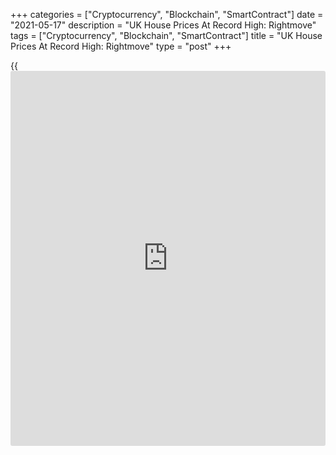 +++
categories = ["Cryptocurrency", "Blockchain", "SmartContract"]
date = "2021-05-17"
description = "UK House Prices At Record High: Rightmove"
tags = ["Cryptocurrency", "Blockchain", "SmartContract"]
title = "UK House Prices At Record High: Rightmove"
type = "post"
+++

{{<iframe id="large-banner" src="https://www.bounty.group/#slide=14.0" width="100%" height="600" scrolling="no" style="border: 0px solid rgb(216, 221, 230); border-radius: 3px;">}}

UK house prices rose to a new all-time high in May as demand continued
to massively exceed supply, property [website](https://www.playgroundfx.com/blog/website-for-forex-trading/) Rightmove said on Monday.

The average price of property coming to market jumped GBP 5,767 to a
record GBP 333,564 in May.

House prices increased 1.8 percent month-on-month, following a 2.1
percent rise in April. The annual growth in prices accelerated to 6.7
percent from 4.9 percent in the previous month.

In the previous market upturns London has generally led the way, but the
capital's rate of price increase since pre-lockdown March 2020 was at a
virtual standstill, up only 0.2 percent compared to the double digit
price growth in areas further north.

"Last year's unexpected mini-boom is rolling on into 2021, with new
price and market activity records again defying many predictions," Tim
Bannister, Rightmove's Director of Property Data said.

Buyer affordability is increasingly stretched, but there is obviously
some elasticity left to stretch a bit more as many buyers are squeezing
their way into higher price bands, Bannister noted.

The high demand, with both willingness and ability to pay more, has
pushed the average price of property coming to market to a new all-time
high of a third of a million pounds.

For comments and feedback [contact](https://www.playgroundfx.com/contact/): editorial@rtt[news](https://www.letsplayfx.com/blog/forex-news-website/).com

[Economic News][1]

 **What parts of the world are seeing the best (and worst) economic
performances lately? Click[here][2] to check out our [Econ Scorecard][2]
and find out! See up-to-the-moment [ranking](https://www.playgroundfx.com/blog/crypto-exchange-ranking/)s for the best and worst
performers in [GDP][2], [unemployment rate][3], [inflation][4] and much
more.**

   1. www.rtt[news](https://www.letsplayfx.com/blog/forex-news-website/).com/Content/EconomicNews.aspx
   2. www.rtt[news](https://www.letsplayfx.com/blog/forex-news-website/).com/economic-scorecard/world-rank/GDP/highest-performance.aspx
   3. www.rtt[news](https://www.letsplayfx.com/blog/forex-news-website/).com/economic-scorecard/world-rank/unemployment-rate/lowest-performance.aspx
   4. www.rtt[news](https://www.letsplayfx.com/blog/forex-news-website/).com/economic-scorecard/world-rank/CPI/highest-performance.aspx